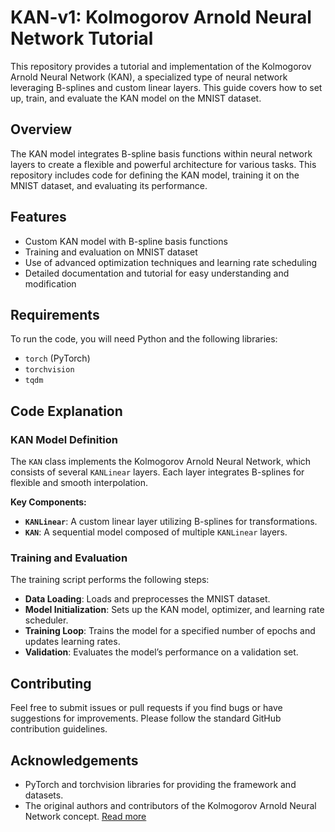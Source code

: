 # KAN-v1: Kolmogorov Arnold Neural Network Tutorial

This repository provides a tutorial and implementation of the Kolmogorov Arnold Neural Network (KAN), a specialized type of neural network leveraging B-splines and custom linear layers. This guide covers how to set up, train, and evaluate the KAN model on the MNIST dataset.

## Overview

The KAN model integrates B-spline basis functions within neural network layers to create a flexible and powerful architecture for various tasks. This repository includes code for defining the KAN model, training it on the MNIST dataset, and evaluating its performance.

## Features

- Custom KAN model with B-spline basis functions
- Training and evaluation on MNIST dataset
- Use of advanced optimization techniques and learning rate scheduling
- Detailed documentation and tutorial for easy understanding and modification

## Requirements

To run the code, you will need Python and the following libraries:

- `torch` (PyTorch)
- `torchvision`
- `tqdm`

## Code Explanation

### KAN Model Definition

The `KAN` class implements the Kolmogorov Arnold Neural Network, which consists of several `KANLinear` layers. Each layer integrates B-splines for flexible and smooth interpolation.

**Key Components:**

- **`KANLinear`**: A custom linear layer utilizing B-splines for transformations.
- **`KAN`**: A sequential model composed of multiple `KANLinear` layers.

### Training and Evaluation

The training script performs the following steps:

- **Data Loading**: Loads and preprocesses the MNIST dataset.
- **Model Initialization**: Sets up the KAN model, optimizer, and learning rate scheduler.
- **Training Loop**: Trains the model for a specified number of epochs and updates learning rates.
- **Validation**: Evaluates the model’s performance on a validation set.

## Contributing

Feel free to submit issues or pull requests if you find bugs or have suggestions for improvements. Please follow the standard GitHub contribution guidelines.

## Acknowledgements

- PyTorch and torchvision libraries for providing the framework and datasets.
- The original authors and contributors of the Kolmogorov Arnold Neural Network concept. [Read more](https://arxiv.org/abs/2404.19756#)
